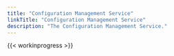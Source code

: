 ```yaml
---
title: "Configuration Management Service"
linkTitle: "Configuration Management Service"
description: "The Configuration Management Service."
---
```


{{< workinprogress >}}

